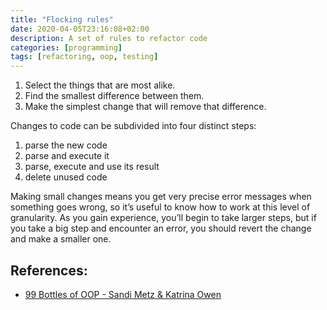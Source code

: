 ```yaml
---
title: "Flocking rules"
date: 2020-04-05T23:16:08+02:00
description: A set of rules to refactor code
categories: [programming]
tags: [refactoring, oop, testing]
---
```


1. Select the things that are most alike.
2. Find the smallest difference between them.
3. Make the simplest change that will remove that difference.

Changes to code can be subdivided into four distinct steps:
1. parse the new code
2. parse and execute it
3. parse, execute and use its result
4. delete unused code

Making small changes means you get very precise error messages when something goes wrong, so it’s useful to know how to work at this level of granularity. As you gain experience, you’ll begin to take larger steps, but if you take a big step and encounter an error, you should revert the change and make a smaller one.

## References:

* [99 Bottles of OOP - Sandi Metz & Katrina Owen](https://www.sandimetz.com/99bottles)
